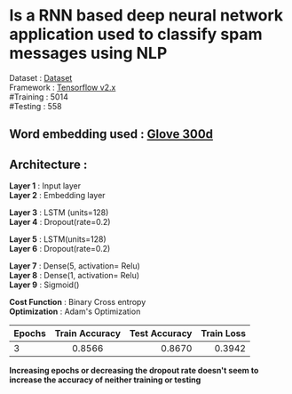 # Is a RNN based deep neural network application used to classify spam messages using NLP

Dataset    : [Dataset](https://www.kaggle.com/team-ai/spam-text-message-classification)<br/>
Framework  : [Tensorflow v2.x](https://www.tensorflow.org/)<br/>
#Training  : 5014<br/>
#Testing   : 558<br/>

## Word embedding used : [Glove 300d](https://nlp.stanford.edu/projects/glove/)

## Architecture : <br/>

**Layer 1** : Input layer<br/>
**Layer 2** : Embedding layer<br/>

**Layer 3** : LSTM (units=128)<br/>
**Layer 4** : Dropout(rate=0.2) 

**Layer 5** : LSTM(units=128)<br/>
**Layer 6** : Dropout(rate=0.2)<br/>

**Layer 7** : Dense(5, activation= Relu)<br/>
**Layer 8** : Dense(1, activation= Relu)<br/>
**Layer 9** : Sigmoid()<br/>

**Cost Function** : Binary Cross entropy<br/>
**Optimization** : Adam's Optimization<br/>

| Epochs       | Train Accuracy           | Test Accuracy  | Train Loss |
| ------------- |:-------------:| -----:| -----------:|
| 3 | 0.8566      |    0.8670 | 0.3942 |

**Increasing epochs or decreasing the dropout rate doesn't seem to increase the accuracy of neither training or testing**

    
